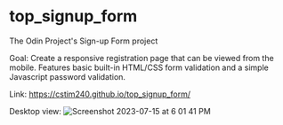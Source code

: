 # top_signup_form
The Odin Project's Sign-up Form project

Goal: Create a responsive registration page that can be viewed from the mobile. Features basic built-in 
HTML/CSS form validation and a simple Javascript password validation.

Link: https://cstim240.github.io/top_signup_form/

Desktop view: 
![Screenshot 2023-07-15 at 6 01 41 PM](https://github.com/cstim240/top_signup_form/assets/75660907/6061a127-0570-4ed1-9d29-0636e799184c)
